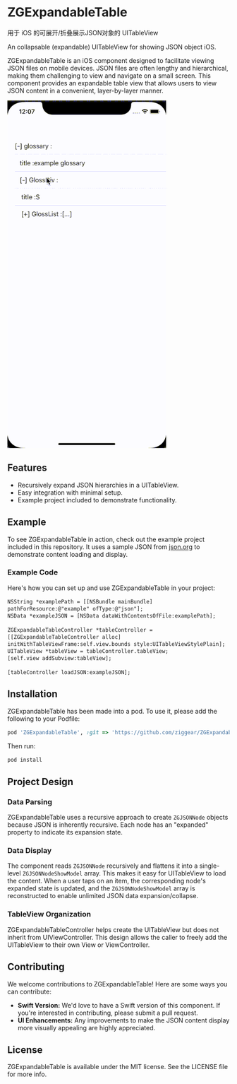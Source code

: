 # ZGExpandableTable

用于 iOS 的可展开/折叠展示JSON对象的 UITableView

An collapsable (expandable) UITableView for showing JSON object iOS. 


ZGExpandableTable is an iOS component designed to facilitate viewing JSON files on mobile devices. JSON files are often lengthy and hierarchical, making them challenging to view and navigate on a small screen. This component provides an expandable table view that allows users to view JSON content in a convenient, layer-by-layer manner.

![Demo](Example/demo.gif)

## Features

- Recursively expand JSON hierarchies in a UITableView.
- Easy integration with minimal setup.
- Example project included to demonstrate functionality.

## Example

To see ZGExpandableTable in action, check out the example project included in this repository. It uses a sample JSON from [json.org](https://json.org/example.html) to demonstrate content loading and display.

### Example Code

Here's how you can set up and use ZGExpandableTable in your project:

```objc
NSString *examplePath = [[NSBundle mainBundle] pathForResource:@"example" ofType:@"json"];
NSData *exampleJSON = [NSData dataWithContentsOfFile:examplePath];

ZGExpandableTableController *tableController = [[ZGExpandableTableController alloc] initWithTableViewFrame:self.view.bounds style:UITableViewStylePlain];
UITableView *tableView = tableController.tableView;
[self.view addSubview:tableView];

[tableController loadJSON:exampleJSON];
```

## Installation

ZGExpandableTable has been made into a pod. To use it, please add the following to your Podfile:

```ruby
pod 'ZGExpandableTable', :git => 'https://github.com/ziggear/ZGExpandableTable.git'
```

Then run:

```sh
pod install
```

## Project Design

### Data Parsing
ZGExpandableTable uses a recursive approach to create `ZGJSONNode` objects because JSON is inherently recursive. Each node has an "expanded" property to indicate its expansion state.

### Data Display
The component reads `ZGJSONNode` recursively and flattens it into a single-level `ZGJSONNodeShowModel` array. This makes it easy for UITableView to load the content. When a user taps on an item, the corresponding node's expanded state is updated, and the `ZGJSONNodeShowModel` array is reconstructed to enable unlimited JSON data expansion/collapse.

### TableView Organization
ZGExpandableTableController helps create the UITableView but does not inherit from UIViewController. This design allows the caller to freely add the UITableView to their own View or ViewController.

## Contributing

We welcome contributions to ZGExpandableTable! Here are some ways you can contribute:

- **Swift Version:** We'd love to have a Swift version of this component. If you're interested in contributing, please submit a pull request.
- **UI Enhancements:** Any improvements to make the JSON content display more visually appealing are highly appreciated.

## License

ZGExpandableTable is available under the MIT license. See the LICENSE file for more info.

